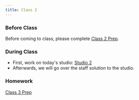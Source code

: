 ```yaml
---
title: Class 2
---
```


### Before Class
Before coming to class, please complete [Class 2 Prep](../class2-prep).

### During Class
* First, work on today's studio: [Studio 2](../studios/studio2)
* Afterwards, we will go over the staff solution to the studio.

### Homework
[Class 3 Prep](../class3-prep)
